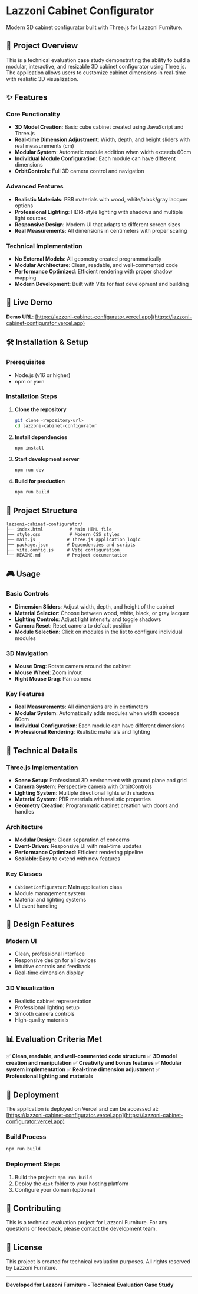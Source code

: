 # Lazzoni Cabinet Configurator

Modern 3D cabinet configurator built with Three.js for Lazzoni Furniture.

## 🎯 Project Overview

This is a technical evaluation case study demonstrating the ability to build a modular, interactive, and resizable 3D cabinet configurator using Three.js. The application allows users to customize cabinet dimensions in real-time with realistic 3D visualization.

## ✨ Features

### Core Functionality
- **3D Model Creation**: Basic cube cabinet created using JavaScript and Three.js
- **Real-time Dimension Adjustment**: Width, depth, and height sliders with real measurements (cm)
- **Modular System**: Automatic module addition when width exceeds 60cm
- **Individual Module Configuration**: Each module can have different dimensions
- **OrbitControls**: Full 3D camera control and navigation

### Advanced Features
- **Realistic Materials**: PBR materials with wood, white/black/gray lacquer options
- **Professional Lighting**: HDRI-style lighting with shadows and multiple light sources
- **Responsive Design**: Modern UI that adapts to different screen sizes
- **Real Measurements**: All dimensions in centimeters with proper scaling

### Technical Implementation
- **No External Models**: All geometry created programmatically
- **Modular Architecture**: Clean, readable, and well-commented code
- **Performance Optimized**: Efficient rendering with proper shadow mapping
- **Modern Development**: Built with Vite for fast development and building

## 🚀 Live Demo

**Demo URL**: [https://lazzoni-cabinet-configurator.vercel.app](https://lazzoni-cabinet-configurator.vercel.app)

## 🛠️ Installation & Setup

### Prerequisites
- Node.js (v16 or higher)
- npm or yarn

### Installation Steps

1. **Clone the repository**
   ```bash
   git clone <repository-url>
   cd lazzoni-cabinet-configurator
   ```

2. **Install dependencies**
   ```bash
   npm install
   ```

3. **Start development server**
   ```bash
   npm run dev
   ```

4. **Build for production**
   ```bash
   npm run build
   ```

## 📁 Project Structure

```
lazzoni-cabinet-configurator/
├── index.html          # Main HTML file
├── style.css           # Modern CSS styles
├── main.js            # Three.js application logic
├── package.json       # Dependencies and scripts
├── vite.config.js     # Vite configuration
└── README.md          # Project documentation
```

## 🎮 Usage

### Basic Controls
- **Dimension Sliders**: Adjust width, depth, and height of the cabinet
- **Material Selector**: Choose between wood, white, black, or gray lacquer
- **Lighting Controls**: Adjust light intensity and toggle shadows
- **Camera Reset**: Reset camera to default position
- **Module Selection**: Click on modules in the list to configure individual modules

### 3D Navigation
- **Mouse Drag**: Rotate camera around the cabinet
- **Mouse Wheel**: Zoom in/out
- **Right Mouse Drag**: Pan camera

### Key Features
- **Real Measurements**: All dimensions are in centimeters
- **Modular System**: Automatically adds modules when width exceeds 60cm
- **Individual Configuration**: Each module can have different dimensions
- **Professional Rendering**: Realistic materials and lighting

## 🔧 Technical Details

### Three.js Implementation
- **Scene Setup**: Professional 3D environment with ground plane and grid
- **Camera System**: Perspective camera with OrbitControls
- **Lighting System**: Multiple directional lights with shadows
- **Material System**: PBR materials with realistic properties
- **Geometry Creation**: Programmatic cabinet creation with doors and handles

### Architecture
- **Modular Design**: Clean separation of concerns
- **Event-Driven**: Responsive UI with real-time updates
- **Performance Optimized**: Efficient rendering pipeline
- **Scalable**: Easy to extend with new features

### Key Classes
- `CabinetConfigurator`: Main application class
- Module management system
- Material and lighting systems
- UI event handling

## 🎨 Design Features

### Modern UI
- Clean, professional interface
- Responsive design for all devices
- Intuitive controls and feedback
- Real-time dimension display

### 3D Visualization
- Realistic cabinet representation
- Professional lighting setup
- Smooth camera controls
- High-quality materials

## 📊 Evaluation Criteria Met

✅ **Clean, readable, and well-commented code structure**
✅ **3D model creation and manipulation**
✅ **Creativity and bonus features**
✅ **Modular system implementation**
✅ **Real-time dimension adjustment**
✅ **Professional lighting and materials**

## 🚀 Deployment

The application is deployed on Vercel and can be accessed at:
[https://lazzoni-cabinet-configurator.vercel.app](https://lazzoni-cabinet-configurator.vercel.app)

### Build Process
```bash
npm run build
```

### Deployment Steps
1. Build the project: `npm run build`
2. Deploy the `dist` folder to your hosting platform
3. Configure your domain (optional)

## 🤝 Contributing

This is a technical evaluation project for Lazzoni Furniture. For any questions or feedback, please contact the development team.

## 📄 License

This project is created for technical evaluation purposes. All rights reserved by Lazzoni Furniture.

---

**Developed for Lazzoni Furniture - Technical Evaluation Case Study** 